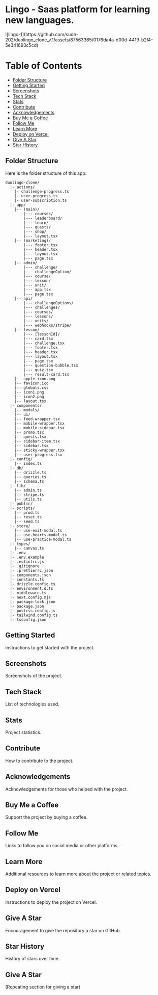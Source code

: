 <h1>Lingo - Saas platform for  learning new languages.</h1>
![lingo-1](https://github.com/sudh-202/duolingo_clone_v.1/assets/87563365/0176da4a-d00d-4419-b2f4-5e341693c5cd)


# Table of Contents
- [Folder Structure](#folder-structure)
- [Getting Started](#getting-started)
- [Screenshots](#screenshots)
- [Tech Stack](#tech-stack)
- [Stats](#stats)
- [Contribute](#contribute)
- [Acknowledgements](#acknowledgements)
- [Buy Me a Coffee](#buy-me-a-coffee)
- [Follow Me](#follow-me)
- [Learn More](#learn-more)
- [Deploy on Vercel](#deploy-on-vercel)
- [Give A Star](#give-a-star)
- [Star History](#star-history)

## Folder Structure

Here is the folder structure of this app:

```plaintext
duolingo-clone/
  |- actions/
    |- challenge-progress.ts
    |- user-progress.ts
    |- user-subscription.ts
  |- app/
    |-- (main)/
        |--- courses/
        |--- leaderboard/
        |--- learn/
        |--- quests/
        |--- shop/
        |--- layout.tsx
    |-- (marketing)/
        |--- footer.tsx
        |--- header.tsx
        |--- layout.tsx
        |--- page.tsx
    |-- admin/
        |--- challenge/
        |--- challengeOption/
        |--- course/
        |--- lesson/
        |--- unit/
        |--- app.tsx
        |--- page.tsx
    |-- api/
        |--- challengeOptions/
        |--- challenges/
        |--- courses/
        |--- lessons/
        |--- units/
        |--- webhooks/stripe/
    |-- lesson/
        |--- [lessonId]/
        |--- card.tsx
        |--- challenge.tsx
        |--- footer.tsx
        |--- header.tsx
        |--- layout.tsx
        |--- page.tsx
        |--- question-bubble.tsx
        |--- quiz.tsx
        |--- result-card.tsx
    |-- apple-icon.png
    |-- favicon.ico
    |-- globals.css
    |-- icon1.png
    |-- icon2.png
    |-- layout.tsx
  |- components/
    |-- modals/
    |-- ui/
    |-- feed-wrapper.tsx
    |-- mobile-wrapper.tsx
    |-- mobile-sidebar.tsx
    |-- promo.tsx
    |-- quests.tsx
    |-- sidebar-item.tsx
    |-- sidebar.tsx
    |-- sticky-wrapper.tsx
    |-- user-progress.tsx
  |- config/
    |-- index.ts
  |- db/
    |-- drizzle.ts
    |-- queries.ts
    |-- schema.ts
  |- lib/
    |-- admin.ts
    |-- stripe.ts
    |-- utils.ts
  |- public/
  |- scripts/
    |-- prod.ts
    |-- reset.ts
    |-- seed.ts
  |- store/
    |-- use-exit-modal.ts
    |-- use-hearts-modal.ts
    |-- use-practice-modal.ts
  |- types/
    |-- canvas.ts
  |- .env
  |- .env.example
  |- .eslintrc.js
  |- .gitignore
  |- .prettierrc.json
  |- components.json
  |- constants.ts
  |- drizzle.config.ts
  |- environment.d.ts
  |- middleware.ts
  |- next.config.mjs
  |- package-lock.json
  |- package.json
  |- postcss.config.js
  |- tailwind.config.ts
  |- tsconfig.json
```

## Getting Started
Instructions to get started with the project.

## Screenshots
Screenshots of the project.

## Tech Stack
List of technologies used.

## Stats
Project statistics.

## Contribute
How to contribute to the project.

## Acknowledgements
Acknowledgements for those who helped with the project.

## Buy Me a Coffee
Support the project by buying a coffee.

## Follow Me
Links to follow you on social media or other platforms.

## Learn More
Additional resources to learn more about the project or related topics.

## Deploy on Vercel
Instructions to deploy the project on Vercel.

## Give A Star
Encouragement to give the repository a star on GitHub.

## Star History
History of stars over time.

## Give A Star
(Repeating section for giving a star)

